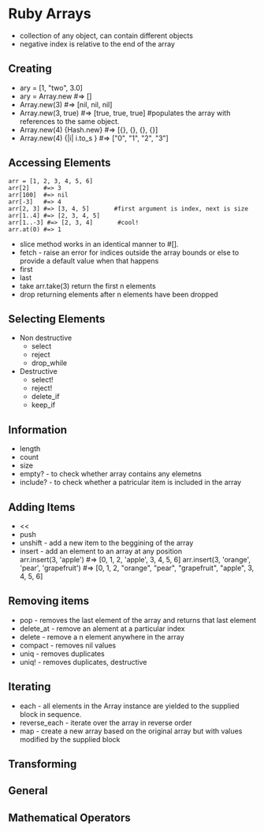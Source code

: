 # Ruby Arrays
* collection of any object, can contain different objects
* negative index is relative to the end of the array

## Creating 
* ary = [1, "two", 3.0]
* ary = Array.new    #=> []
* Array.new(3)       #=> [nil, nil, nil]
* Array.new(3, true) #=> [true, true, true]             #populates the array with references to the same object.
* Array.new(4) {Hash.new}    #=> [{}, {}, {}, {}]
* Array.new(4) {|i| i.to_s } #=> ["0", "1", "2", "3"]

## Accessing Elements
    arr = [1, 2, 3, 4, 5, 6]  
    arr[2]    #=> 3   
    arr[100]  #=> nil   
    arr[-3]   #=> 4   
    arr[2, 3] #=> [3, 4, 5]       #first argument is index, next is size
    arr[1..4] #=> [2, 3, 4, 5]   
    arr[1..-3] #=> [2, 3, 4]       #cool!
    arr.at(0) #=> 1

* slice method works in an identical manner to #[].
* fetch - raise an error for indices outside the array bounds or else to provide a default value when that happens
* first 
* last
* take    arr.take(3)  return the first n elements
* drop    returning elements after n elements have been dropped

## Selecting Elements
* Non destructive
  * select
  * reject
  * drop_while
* Destructive
  * select!
  * reject!
  * delete_if
  * keep_if

## Information
* length
* count
* size
* empty?   - to check whether array contains any elemetns
* include? - to check whether a patricular item is included in the array

## Adding Items
* <<
* push
* unshift - add a new item to the beggining of the array
* insert  - add an element to an array at any position   
    arr.insert(3, 'apple')  #=> [0, 1, 2, 'apple', 3, 4, 5, 6]
    arr.insert(3, 'orange', 'pear', 'grapefruit') #=> [0, 1, 2, "orange", "pear", "grapefruit", "apple", 3, 4, 5, 6]

## Removing items
* pop - removes the last element of the array and returns that last element
* delete_at - remove an alement at a particular index
* delete - remove a n element anywhere in the array
* compact - removes nil values
* uniq - removes duplicates
* uniq! - removes duplicates, destructive

## Iterating 
* each -  all elements in the Array instance are yielded to the supplied block in sequence.
* reverse_each - iterate over the array in reverse order
* map - create a new array based on the original array but with values modified by the supplied block

## Transforming

## General

## Mathematical Operators